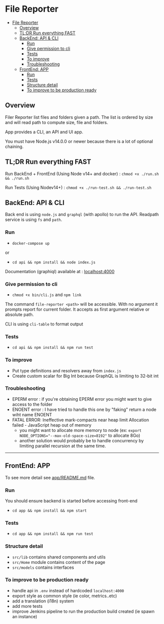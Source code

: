 # File Reporter

- [File Reporter](#file-reporter)
  - [Overview](#overview)
  - [TL;DR Run everything FAST](#tldr-run-everything-fast)
  - [BackEnd: API & CLI](#backend-api--cli)
    - [Run](#run)
    - [Give permission to cli](#give-permission-to-cli)
    - [Tests](#tests)
    - [To improve](#to-improve)
    - [Troubleshooting](#troubleshooting)
  - [FrontEnd: APP](#frontend-app)
    - [Run](#run-1)
    - [Tests](#tests-1)
    - [Structure detail](#structure-detail)
    - [To improve to be production ready](#to-improve-to-be-production-ready)

## Overview

Filer Reporter list files and folders given a path.
The list is ordered by size and will read path to compute size, file and folders.

App provides a CLI, an API and UI app.

You must have Node.js v14.0.0 or newer because there is a lot of optional chaining. 

## TL;DR Run everything FAST

Run BackEnd + FrontEnd (Using Node v14+ and docker) : `chmod +x ./run.sh && ./run.sh`

Run Tests (Using Nodev14+) : `chmod +x ./run-test.sh && ./run-test.sh`

## BackEnd: API & CLI

Back end is using `node.js` and `graphql` (with apollo) to run the API.
Readpath service is using `fs` and `path`.


### Run 

- `docker-compose up`

or

- `cd api && npm install && node index.js`

Documentation (graphiql) available at : [localhost:4000](http://localhost:4000/)

### Give permission to cli

- `chmod +x bin/cli.js` and `npm link`

The command `file-reporter <path>` will be accessible. 
With no argument it prompts report for current folder.
It accepts as first argument relative or absolute path.

CLI is using `cli-table` to format output

### Tests

- `cd api && npm install && npm run test`

### To improve

- Put type definitions and resolvers away from `index.js`
- Create custom scalar for Big Int because GraphQL is limiting to 32-bit int


### Troubleshooting

- EPERM error : if you're obtaining EPERM error you might want to give access to the folder
- ENOENT error : I have tried to handle this one by "faking" return a node wiht name ENOENT
- FATAL ERROR: Ineffective mark-compacts near heap limit Allocation failed - JavaScript heap out of memory
  - you might want to allocate more memory to node (ex: `export NODE_OPTIONS="--max-old-space-size=8192"` to allocate 8Go)
  - another solution would probably be to handle concurrency by limiting parallel recursion at the same time.


---

## FrontEnd: APP

To see more detail see [app/README.md](app/README.md) file.

### Run

You should ensure backend is started before accessing front-end

- `cd app && npm install && npm start`

### Tests

- `cd app && npm install && npm run test`

### Structure detail

- `src/lib` contains shared components and utils
- `src/Home` module contains content of the page
- `src/models` contains interfaces

### To improve to be production ready

- handle api in `.env` instead of hardcoded `localhost:4000`
- export style as common style (ie color, metrics..etc)
- add a translation (i18n) system
- add more tests
- improve Jenkins pipeline to run the production build created (ie spawn an instance)

